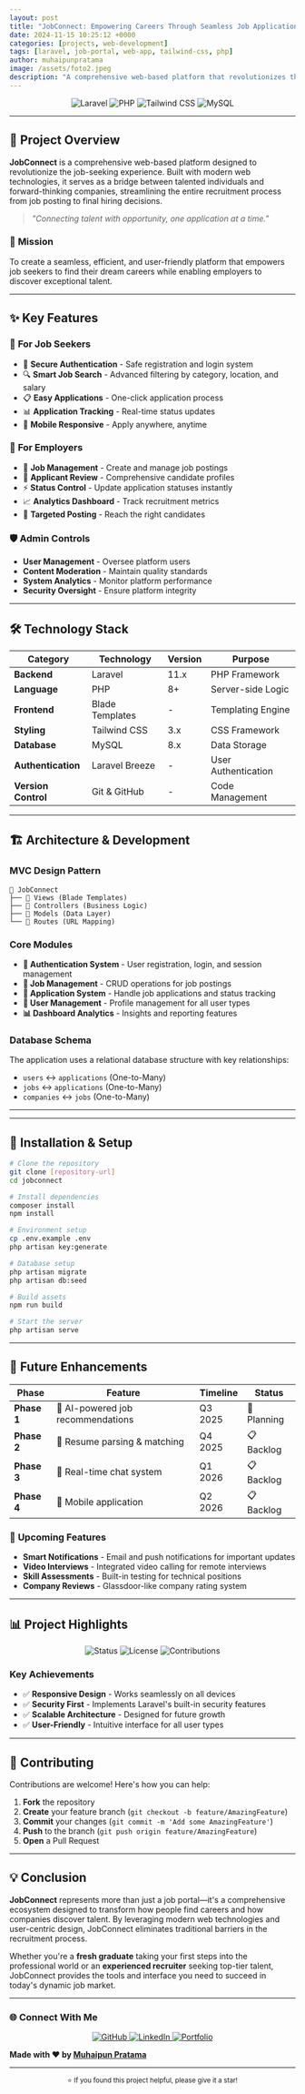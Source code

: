 ```yaml
---
layout: post
title: "JobConnect: Empowering Careers Through Seamless Job Applications"
date: 2024-11-15 10:25:12 +0000
categories: [projects, web-development]
tags: [laravel, job-portal, web-app, tailwind-css, php]
author: muhaipunpratama
image: /assets/foto2.jpeg
description: "A comprehensive web-based platform that revolutionizes the job-seeking experience, connecting talented individuals with forward-thinking companies."
---
```


<div align="center">

<img src="https://img.shields.io/badge/Laravel-11-FF2D20?style=for-the-badge&logo=laravel&logoColor=white" alt="Laravel">
<img src="https://img.shields.io/badge/PHP-8+-777BB4?style=for-the-badge&logo=php&logoColor=white" alt="PHP">
<img src="https://img.shields.io/badge/Tailwind_CSS-38B2AC?style=for-the-badge&logo=tailwind-css&logoColor=white" alt="Tailwind CSS">
<img src="https://img.shields.io/badge/MySQL-4479A1?style=for-the-badge&logo=mysql&logoColor=white" alt="MySQL">

</div>

---

## 📖 Project Overview

**JobConnect** is a comprehensive web-based platform designed to revolutionize the job-seeking experience. Built with modern web technologies, it serves as a bridge between talented individuals and forward-thinking companies, streamlining the entire recruitment process from job posting to final hiring decisions.

> *"Connecting talent with opportunity, one application at a time."*

### 🎯 **Mission**
To create a seamless, efficient, and user-friendly platform that empowers job seekers to find their dream careers while enabling employers to discover exceptional talent.

---

## ✨ Key Features

### 👤 **For Job Seekers**
- 🔐 **Secure Authentication** - Safe registration and login system
- 🔍 **Smart Job Search** - Advanced filtering by category, location, and salary
- 📋 **Easy Applications** - One-click application process
- 📊 **Application Tracking** - Real-time status updates
- 📱 **Mobile Responsive** - Apply anywhere, anytime

### 🏢 **For Employers**
- 💼 **Job Management** - Create and manage job postings
- 👥 **Applicant Review** - Comprehensive candidate profiles
- ⚡ **Status Control** - Update application statuses instantly
- 📈 **Analytics Dashboard** - Track recruitment metrics
- 🎯 **Targeted Posting** - Reach the right candidates

### 🛡️ **Admin Controls**
- **User Management** - Oversee platform users
- **Content Moderation** - Maintain quality standards
- **System Analytics** - Monitor platform performance
- **Security Oversight** - Ensure platform integrity

---

## 🛠️ Technology Stack

| Category            | Technology      | Version | Purpose             |
| ------------------- | --------------- | ------- | ------------------- |
| **Backend**         | Laravel         | 11.x    | PHP Framework       |
| **Language**        | PHP             | 8+      | Server-side Logic   |
| **Frontend**        | Blade Templates | -       | Templating Engine   |
| **Styling**         | Tailwind CSS    | 3.x     | CSS Framework       |
| **Database**        | MySQL           | 8.x     | Data Storage        |
| **Authentication**  | Laravel Breeze  | -       | User Authentication |
| **Version Control** | Git & GitHub    | -       | Code Management     |

---

## 🏗️ Architecture & Development

### **MVC Design Pattern**
```
📁 JobConnect
├── 🎨 Views (Blade Templates)
├── 🧠 Controllers (Business Logic)
├── 💾 Models (Data Layer)
└── 🔀 Routes (URL Mapping)
```

### **Core Modules**
- **🔐 Authentication System** - User registration, login, and session management
- **💼 Job Management** - CRUD operations for job postings
- **📝 Application System** - Handle job applications and status tracking
- **👥 User Management** - Profile management for all user types
- **📊 Dashboard Analytics** - Insights and reporting features

### **Database Schema**
The application uses a relational database structure with key relationships:
- `users` ↔ `applications` (One-to-Many)
- `jobs` ↔ `applications` (One-to-Many)
- `companies` ↔ `jobs` (One-to-Many)

---



---

## 🚀 Installation & Setup

```bash
# Clone the repository
git clone [repository-url]
cd jobconnect

# Install dependencies
composer install
npm install

# Environment setup
cp .env.example .env
php artisan key:generate

# Database setup
php artisan migrate
php artisan db:seed

# Build assets
npm run build

# Start the server
php artisan serve
```

---

## 🌟 Future Enhancements

| Phase       | Feature                          | Timeline | Status     |
| ----------- | -------------------------------- | -------- | ---------- |
| **Phase 1** | 🤖 AI-powered job recommendations | Q3 2025  | 🔄 Planning |
| **Phase 2** | 📄 Resume parsing & matching      | Q4 2025  | 📋 Backlog  |
| **Phase 3** | 💬 Real-time chat system          | Q1 2026  | 📋 Backlog  |
| **Phase 4** | 📱 Mobile application             | Q2 2026  | 📋 Backlog  |

### 🎯 **Upcoming Features**
- **Smart Notifications** - Email and push notifications for important updates
- **Video Interviews** - Integrated video calling for remote interviews
- **Skill Assessments** - Built-in testing for technical positions
- **Company Reviews** - Glassdoor-like company rating system

---

## 📊 Project Highlights

<div align="center">

<img src="https://img.shields.io/badge/Status-In_Development-yellow?style=flat-square" alt="Status">
<img src="https://img.shields.io/badge/License-MIT-green?style=flat-square" alt="License">
<img src="https://img.shields.io/badge/Contributions-Welcome-brightgreen?style=flat-square" alt="Contributions">

</div>

### **Key Achievements**
- ✅ **Responsive Design** - Works seamlessly on all devices
- ✅ **Security First** - Implements Laravel's built-in security features
- ✅ **Scalable Architecture** - Designed for future growth
- ✅ **User-Friendly** - Intuitive interface for all user types

---

## 🤝 Contributing

Contributions are welcome! Here's how you can help:

1. **Fork** the repository
2. **Create** your feature branch (`git checkout -b feature/AmazingFeature`)
3. **Commit** your changes (`git commit -m 'Add some AmazingFeature'`)
4. **Push** to the branch (`git push origin feature/AmazingFeature`)
5. **Open** a Pull Request

---

## 💡 Conclusion

**JobConnect** represents more than just a job portal—it's a comprehensive ecosystem designed to transform how people find careers and how companies discover talent. By leveraging modern web technologies and user-centric design, JobConnect eliminates traditional barriers in the recruitment process.

Whether you're a **fresh graduate** taking your first steps into the professional world or an **experienced recruiter** seeking top-tier talent, JobConnect provides the tools and interface you need to succeed in today's dynamic job market.

---
### 🌐 Connect With Me
<div align="center">

<a href="https://github.com/muhaipunpratama">
  <img src="https://img.shields.io/badge/GitHub-100000?style=for-the-badge&logo=github&logoColor=white" alt="GitHub">
</a>
<a href="#">
  <img src="https://img.shields.io/badge/LinkedIn-0077B5?style=for-the-badge&logo=linkedin&logoColor=white" alt="LinkedIn">
</a>
<a href="#">
  <img src="https://img.shields.io/badge/Portfolio-FF5722?style=for-the-badge&logo=todoist&logoColor=white" alt="Portfolio">
</a>

</div>

**Made with ❤️ by [Muhaipun Pratama](https://github.com/muhaipunpratama)**

---

<div align="center">
<sub>⭐ If you found this project helpful, please give it a star!</sub>
</div>